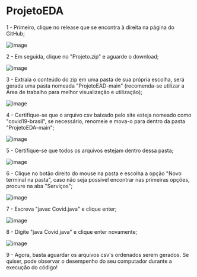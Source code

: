 # ProjetoEDA

1 - Primeiro, clique no release que se encontra à direita na página do GitHub;

![image](https://user-images.githubusercontent.com/88672689/132134433-8e76c174-53a8-44fc-b6fc-f38da71e0f23.png)

2 - Em seguida, clique no "Projeto.zip" e aguarde o download;

![image](https://user-images.githubusercontent.com/88672689/132134445-058e50ed-2020-4b7e-ac0d-60e25c43a9d5.png)


3 - Extraia o conteúdo do zip em uma pasta de sua própria escolha, será gerada uma pasta nomeada "ProjetoEAD-main" (recomenda-se utilizar a Área de trabalho para melhor visualização e utilização);

![image](https://user-images.githubusercontent.com/88672689/131894355-7aa5b1f2-dd26-46a4-8fc3-1b1577d52291.png)

4 - Certifique-se que o arquivo csv baixado pelo site esteja nomeado como "covid19-brasil", se necessário, renomeie e mova-o para dentro da pasta "ProjetoEDA-main";

![image](https://user-images.githubusercontent.com/88672689/131893887-2fff51da-64e1-4730-89bd-416accdabafa.png)

5 - Certifique-se que todos os arquivos estejam dentro dessa pasta;

![image](https://user-images.githubusercontent.com/88672689/131894006-60ae1ad8-b220-4534-bcd9-3b64a27ebdce.png)

6 - Clique no botão direito do mouse na pasta e escolha a opção "Novo terminal na pasta", caso não seja possível encontrar nas primeiras opções, procure na aba "Serviços";

![image](https://user-images.githubusercontent.com/88672689/131893088-2aa58673-ff89-460d-9c48-28ef6cd257e8.png)

7 - Escreva "javac Covid.java" e clique enter;

![image](https://user-images.githubusercontent.com/88672689/131893301-d6bb7a02-8dd5-48c4-a216-966b24634c37.png)

8 - Digite "java Covid.java" e clique enter novamente;

![image](https://user-images.githubusercontent.com/88672689/131893341-d12bd937-9466-4f5e-aa1d-9f73781df305.png)

9 - Agora, basta aguardar os arquivos csv's ordenados serem gerados. Se quiser, pode observar o desempenho do seu computador durante a execução do código!
